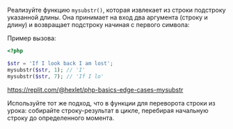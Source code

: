 Реализуйте функцию `mysubstr()`, которая извлекает из строки подстроку указанной длины. Она принимает на вход два аргумента (строку и длину) и возвращает подстроку начиная с первого символа:

Пример вызова:

```php
<?php

$str = 'If I look back I am lost';
mysubstr($str, 1); // 'I'
mysubstr($str, 7); // 'If I lo'
```

https://replit.com/@hexlet/php-basics-edge-cases-mysubstr

Используйте тот же подход, что в функции для переворота строки из урока: собирайте строку-результат в цикле, перебирая начальную строку до определенного момента.
